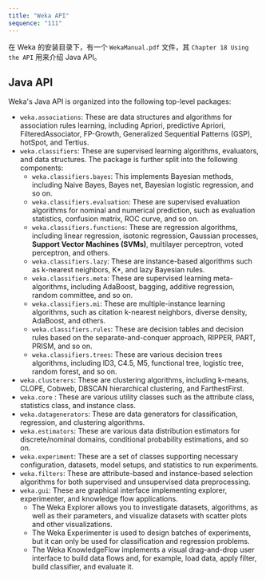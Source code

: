 ```yaml
---
title: "Weka API"
sequence: "111"
---
```


在 Weka 的安装目录下，有一个 `WekaManual.pdf` 文件，其 `Chapter 18 Using the API` 用来介绍 Java API。

## Java API

Weka's Java API is organized into the following top-level packages:

- `weka.associations`: These are data structures and algorithms for association rules learning,
  including Apriori, predictive Apriori, FilteredAssociator, FP-Growth, Generalized Sequential Patterns (GSP), hotSpot,
  and Tertius.
- `weka.classifiers`: These are supervised learning algorithms, evaluators, and data structures.
  The package is further split into the following components:
    - `weka.classifiers.bayes`: This implements Bayesian methods,
      including Naive Bayes, Bayes net, Bayesian logistic regression, and so on.
    - `weka.classifiers.evaluation`: These are supervised evaluation algorithms for nominal and numerical prediction,
      such as evaluation statistics, confusion matrix, ROC curve, and so on.
    - `weka.classifiers.functions`: These are regression algorithms,
      including linear regression, isotonic regression, Gaussian processes,
      **Support Vector Machines (SVMs)**, multilayer perceptron, voted perceptron, and others.
    - `weka.classifiers.lazy`: These are instance-based algorithms
      such as k-nearest neighbors, K*, and lazy Bayesian rules.
    - `weka.classifiers.meta`: These are supervised learning meta-algorithms,
      including AdaBoost, bagging, additive regression, random committee, and so on.
    - `weka.classifiers.mi`: These are multiple-instance learning algorithms,
      such as citation k-nearest neighbors, diverse density, AdaBoost, and others.
    - `weka.classifiers.rules`: These are decision tables and decision rules based on the separate-and-conquer approach,
      RIPPER, PART, PRISM, and so on.
    - `weka.classifiers.trees`: These are various decision trees algorithms,
      including ID3, C4.5, M5, functional tree, logistic tree, random forest, and so on.
- `weka.clusterers`: These are clustering algorithms,
  including k-means, CLOPE, Cobweb, DBSCAN hierarchical clustering, and FarthestFirst.
- `weka.core` : These are various utility classes
  such as the attribute class, statistics class, and instance class.
- `weka.datagenerators`: These are data generators for classification, regression, and clustering algorithms.
- `weka.estimators`: These are various data distribution estimators for discrete/nominal domains,
  conditional probability estimations, and so on.
- `weka.experiment`: These are a set of classes supporting necessary configuration,
  datasets, model setups, and statistics to run experiments.
- `weka.filters`: These are attribute-based and instance-based selection algorithms
  for both supervised and unsupervised data preprocessing.
- `weka.gui`: These are graphical interface implementing explorer, experimenter, and knowledge flow applications.
    - The Weka Explorer allows you to investigate datasets, algorithms, as well as their parameters,
      and visualize datasets with scatter plots and other visualizations.
    - The Weka Experimenter is used to design batches of experiments,
      but it can only be used for classification and regression problems.
    - The Weka KnowledgeFlow implements a visual drag-and-drop user interface to build data flows and,
      for example, load data, apply filter, build classifier, and evaluate it.
